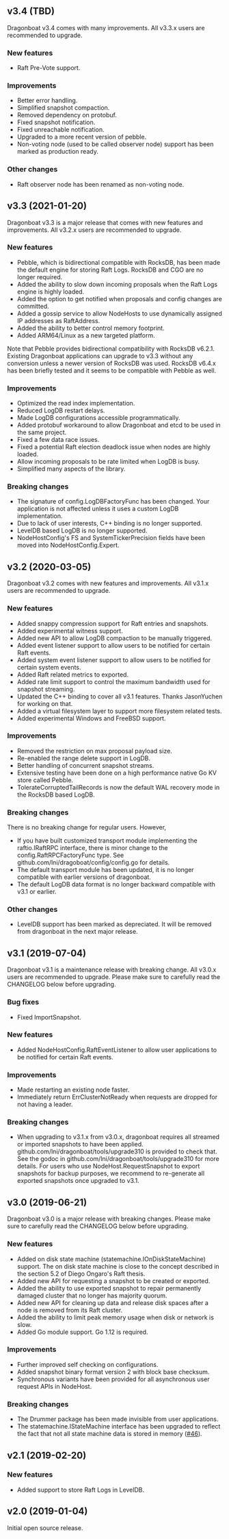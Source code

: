 ## v3.4 (TBD)

Dragonboat v3.4 comes with many improvements. All v3.3.x users are recommended to upgrade.

### New features

- Raft Pre-Vote support.

### Improvements

- Better error handling.
- Simplified snapshot compaction.
- Removed dependency on protobuf.
- Fixed snapshot notification.
- Fixed unreachable notification.
- Upgraded to a more recent version of pebble.
- Non-voting node (used to be called observer node) support has been marked as production ready.

### Other changes

- Raft observer node has been renamed as non-voting node.

## v3.3 (2021-01-20)

Dragonboat v3.3 is a major release that comes with new features and improvements. All v3.2.x users are recommended to upgrade.

### New features

- Pebble, which is bidirectional compatible with RocksDB, has been made the default engine for storing Raft Logs. RocksDB and CGO are no longer required.
- Added the ability to slow down incoming proposals when the Raft Logs engine is highly loaded.
- Added the option to get notified when proposals and config changes are committed.
- Added a gossip service to allow NodeHosts to use dynamically assigned IP addresses as RaftAddress.
- Added the ability to better control memory footprint.
- Added ARM64/Linux as a new targeted platform.

Note that Pebble provides bidirectional compatibility with RocksDB v6.2.1. Existing Dragonboat applications can upgrade to v3.3 without any conversion unless a newer version of RocksDB was used. RocksDB v6.4.x has been briefly tested and it seems to be compatible with Pebble as well. 

### Improvements

- Optimized the read index implementation.
- Reduced LogDB restart delays.
- Made LogDB configurations accessible programmatically.
- Added protobuf workaround to allow Dragonboat and etcd to be used in the same project.
- Fixed a few data race issues.
- Fixed a potential Raft election deadlock issue when nodes are highly loaded.
- Allow incoming proposals to be rate limited when LogDB is busy.
- Simplified many aspects of the library.

### Breaking changes

- The signature of config.LogDBFactoryFunc has been changed. Your application is not affected unless it uses a custom LogDB implementation.
- Due to lack of user interests, C++ binding is no longer supported.
- LevelDB based LogDB is no longer supported.
- NodeHostConfig's FS and SystemTickerPrecision fields have been moved into NodeHostConfig.Expert.

## v3.2 (2020-03-05)

Dragonboat v3.2 comes with new features and improvements. All v3.1.x users are recommended to upgrade. 

### New features

- Added snappy compression support for Raft entries and snapshots.
- Added experimental witness support.
- Added new API to allow LogDB compaction to be manually triggered.
- Added event listener support to allow users to be notified for certain Raft events.
- Added system event listener support to allow users to be notified for certain system events.
- Added Raft related metrics to exported.
- Added rate limit support to control the maximum bandwidth used for snapshot streaming.
- Updated the C++ binding to cover all v3.1 features. Thanks JasonYuchen for working on that.
- Added a virtual filesystem layer to support more filesystem related tests.
- Added experimental Windows and FreeBSD support.

### Improvements

- Removed the restriction on max proposal payload size.
- Re-enabled the range delete support in LogDB.
- Better handling of concurrent snapshot streams.
- Extensive testing have been done on a high performance native Go KV store called Pebble.
- TolerateCorruptedTailRecords is now the default WAL recovery mode in the RocksDB based LogDB.

### Breaking changes

There is no breaking change for regular users. However, 

 - If you have built customized transport module implementing the raftio.IRaftRPC interface, there is minor change to the config.RaftRPCFactoryFunc type. See github.com/lni/dragoboat/config/config.go for details.
 - The default transport module has been updated, it is no longer compatible with earlier versions of dragonboat. 
 - The default LogDB data format is no longer backward compatible with v3.1 or earlier. 

### Other changes

 - LevelDB support has been marked as depreciated. It will be removed from dragonboat in the next major release. 

## v3.1 (2019-07-04)

Dragonboat v3.1 is a maintenance release with breaking change. All v3.0.x users are recommended to upgrade. Please make sure to carefully read the CHANGELOG below before upgrading.

### Bug fixes

- Fixed ImportSnapshot. 

### New features

- Added NodeHostConfig.RaftEventListener to allow user applications to be notified for certain Raft events.

### Improvements

- Made restarting an existing node faster.
- Immediately return ErrClusterNotReady when requests are dropped for not having a leader.

### Breaking changes

- When upgrading to v3.1.x from v3.0.x, dragonboat requires all streamed or imported snapshots to have been applied. github.com/lni/dragonboat/tools/upgrade310 is provided to check that. See the godoc in github.com/lni/dragonboat/tools/upgrade310 for more details. For users who use NodeHost.RequestSnapshot to export snapshots for backup purposes, we recommend to re-generate all exported snapshots once upgraded to v3.1.

## v3.0 (2019-06-21)

Dragonboat v3.0 is a major release with breaking changes. Please make sure to carefully read the CHANGELOG below before upgrading.

### New features

- Added on disk state machine (statemachine.IOnDiskStateMachine) support. The on disk state machine is close to the concept described in the section 5.2 of Diego Ongaro's Raft thesis. 
- Added new API for requesting a snapshot to be created or exported.
- Added the ability to use exported snapshot to repair permanently damaged cluster that no longer has majority quorum.
- Added new API for cleaning up data and release disk spaces after a node is removed from its Raft cluster.
- Added the ability to limit peak memory usage when disk or network is slow.
- Added Go module support. Go 1.12 is required.

### Improvements

- Further improved self checking on configurations.
- Added snapshot binary format version 2 with block base checksum.
- Synchronous variants have been provided for all asynchronous user request APIs in NodeHost.

### Breaking changes

- The Drummer package has been made invisible from user applications.
- The statemachine.IStateMachine interface has been upgraded to reflect the fact that not all state machine data is stored in memory ([#46](https://github.com/lni/dragonboat/issues/46)).

## v2.1 (2019-02-20)

### New features

- Added support to store Raft Logs in LevelDB.

## v2.0 (2019-01-04)

Initial open source release. 
